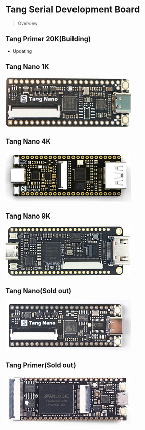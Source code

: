 # Tang Serial Development Board

> Overview

## Tang Primer 20K(Building)

- Updating

## Tang Nano 1K

[![Tang Nano 1K](./../../assets/Tang/Nano-1K/1K.png)](./Tang-Nano-1K/Nano-1K.md)

## Tang Nano 4K

[![Tang Nano 4K](./../../assets/Tang/Nano_4K/Nano_4K.png)](./Tang-Nano-4K/Nano-4K.md)

## Tang Nano 9K

[![Tang Nano 9K](./../../assets/Tang/Nano-9K/9K.png)](./Tang-Nano-9K/Nano-9K.md)

## Tang Nano(Sold out) 

[![Tang Nano](./../../assets/Tang/Nano/Tang_Nano.jpg)](./Tang-Nano/Nano.md)

## Tang Primer(Sold out)

[![Tang Primer](./../../assets/Tang/permier/Tang_permier.jpg)](./Tang-primer/Tang-primer.md)